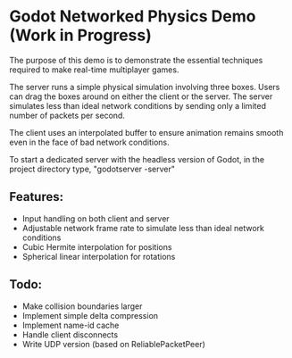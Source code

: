 # Godot Networked Physics Demo (Work in Progress)

The purpose of this demo is to demonstrate the essential techniques required to make real-time multiplayer games.

The server runs a simple physical simulation involving three boxes. Users can drag the boxes around on either the client or the server. The server simulates less than ideal network conditions by sending only a limited number of packets per second.

The client uses an interpolated buffer to ensure animation remains smooth even in the face of bad network conditions.

To start a dedicated server with the headless version of Godot, in the project directory type, "godotserver -server"

## Features:
* Input handling on both client and server
* Adjustable network frame rate to simulate less than ideal network conditions
* Cubic Hermite interpolation for positions
* Spherical linear interpolation for rotations

## Todo:
* Make collision boundaries larger
* Implement simple delta compression
* Implement name-id cache
* Handle client disconnects
* Write UDP version (based on ReliablePacketPeer)
